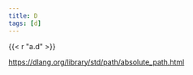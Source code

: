 ```yaml
---
title: D
tags: [d]
---
```


{{< r "a.d" >}}

<https://dlang.org/library/std/path/absolute_path.html>
